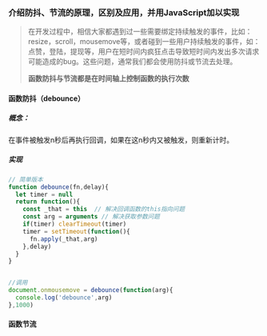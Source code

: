 ### 介绍防抖、节流的原理，区别及应用，并用JavaScript加以实现

> 在开发过程中，相信大家都遇到过一些需要绑定持续触发的事件，比如：resize，scroll，mousemove等，或者碰到一些用户持续触发的事件，如：点赞，登陆，提现等，用户在短时间内疯狂点击导致短时间内发出多次请求可能造成的bug。这些问题，通常我们都会使用防抖或节流去处理。
>
> **函数防抖与节流都是在时间轴上控制函数的执行次数**

#### 函数防抖（debounce）

##### 概念：

在事件被触发n秒后再执行回调，如果在这n秒内又被触发，则重新计时。

##### 实现

```js
// 简单版本
function debounce(fn,delay){
  let timer = null
  return function(){
    const _that = this  // 解决回调函数的this指向问题
    const arg = arguments // 解决获取参数问题
    if(timer) clearTimeout(timer)
    timer = setTimeout(function(){
      fn.apply(_that,arg)
    },delay)
  }
}


//调用
document.onmousemove = debounce(function(arg){
  console.log('debounce',arg)
},1000)
```

#### 函数节流


